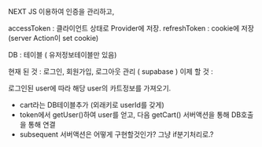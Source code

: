 NEXT JS 이용하여 인증을 관리하고,

accessToken : 클라이언트 상태로 Provider에 저장.
refreshToken : cookie에 저장 (server Action이 set cookie)

DB : 테이블 ( 유저정보테이블만 있음)

현재 된 것 : 로그인, 회원가입, 로그아웃 관리 ( supabase )
이제 할 것 :

로그인된 user에 따라 해당 user의 카트정보를 가져오기.

- cart라는 DB테이블추가 (외래키로 userId를 갖게)
- token에서 getUser()하여 user를 얻고, 다음 getCart() 서버액션을 통해 DB호출을 통해 연결
- subsequent 서버액션은 어떻게 구현할것인가? 그냥 if분기처리로.?
